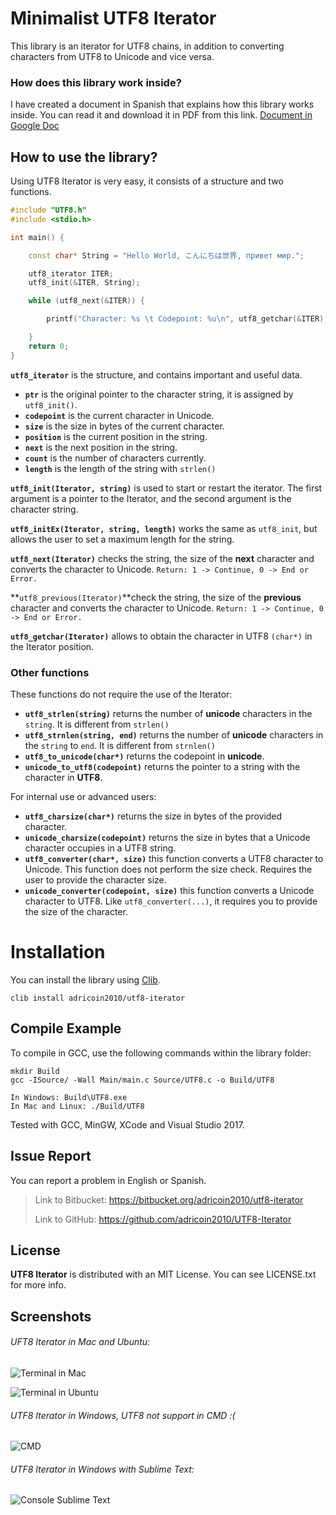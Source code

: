 # Minimalist UTF8 Iterator

This library is an iterator for UTF8 chains, in addition to converting characters from UTF8 to Unicode and vice versa.

### How does this library work inside?

I have created a document in Spanish that explains how this library works inside. You can read it and download it in PDF from this link. [Document in Google Doc](https://docs.google.com/document/d/1sqiEnZnchDRCWZffTAnKsU5Pyc28m3Lvg0UT2o4aClU/edit?usp=sharing)

## How to use the library?

Using UTF8 Iterator is very easy, it consists of a structure and two functions.

```c++
#include "UTF8.h"
#include <stdio.h>

int main() {

    const char* String = "Hello World, こんにちは世界, привет мир.";

    utf8_iterator ITER;
    utf8_init(&ITER, String);

    while (utf8_next(&ITER)) {

        printf("Character: %s \t Codepoint: %u\n", utf8_getchar(&ITER), ITER.codepoint);

    }
	return 0;
}
```

**`utf8_iterator`** is the structure, and contains important and useful data.

* **`ptr`** is the original pointer to the character string, it is assigned by `utf8_init()`.
* **`codepoint`** is the current character in Unicode.
* **`size`** is the size in bytes of the current character.
* **`position`** is the current position in the string.
* **`next`** is the next position in the string.
* **`count`** is the number of characters currently.
* **`length`** is the length of the string with `strlen()`

**`utf8_init(Iterator, string)`** is used to start or restart the iterator. The first argument is a pointer to the Iterator, and the second argument is the character string.

**`utf8_initEx(Iterator, string, length)`** works the same as `utf8_init`, but allows the user to set a maximum length for the string.

**`utf8_next(Iterator)`** checks the string, the size of the **next** character and converts the character to Unicode. `Return: 1 -> Continue, 0 -> End or Error.`

**`utf8_previous(Iterator)`**check the string, the size of the **previous** character and converts the character to Unicode. `Return: 1 -> Continue, 0 -> End or Error.`

**`utf8_getchar(Iterator)`** allows to obtain the character in UTF8 `(char*)` in the Iterator position.

### Other functions

These functions do not require the use of the Iterator:

* **`utf8_strlen(string)`** returns the number of **unicode** characters in the `string`. It is different from `strlen()`
* **`utf8_strnlen(string, end)`** returns the number of **unicode** characters in the `string` to `end`. It is different from `strnlen()`
* **`utf8_to_unicode(char*)`** returns the codepoint in **unicode**.
* **`unicode_to_utf8(codepoint)`** returns the pointer to a string with the character in **UTF8**.

For internal use or advanced users:

* **`utf8_charsize(char*)`** returns the size in bytes of the provided character.
* **`unicode_charsize(codepoint)`** returns the size in bytes that a Unicode character occupies in a UTF8 string.
* **`utf8_converter(char*, size)`** this function converts a UTF8 character to Unicode. This function does not perform the size check. Requires the user to provide the character size.
* **`unicode_converter(codepoint, size)`** this function converts a Unicode character to UTF8. Like `utf8_converter(...)`, it requires you to provide the size of the character.

# Installation

You can install the library using [Clib](https://github.com/clibs/clib).

```
clib install adricoin2010/utf8-iterator
```

## Compile Example

To compile in GCC, use the following commands within the library folder:

```
mkdir Build
gcc -ISource/ -Wall Main/main.c Source/UTF8.c -o Build/UTF8

In Windows: Build\UTF8.exe
In Mac and Linux: ./Build/UTF8
```

Tested with GCC, MinGW, XCode and Visual Studio 2017.

## Issue Report

You can report a problem in English or Spanish.

> Link to Bitbucket: <https://bitbucket.org/adricoin2010/utf8-iterator>
>
> Link to GitHub: <https://github.com/adricoin2010/UTF8-Iterator>

## License

**UTF8 Iterator** is distributed with an MIT License. You can see LICENSE.txt for more info.

## Screenshots

###### UFT8 Iterator in Mac and Ubuntu:

![Terminal in Mac](https://image.ibb.co/kAJKpp/Terminal_en_Mac.png)

![Terminal in Ubuntu](https://image.ibb.co/fqnMV8/Terminal_en_Ubuntu.png)

###### UTF8 Iterator in Windows, UTF8 not support in CMD :(
![CMD](https://image.ibb.co/jBNoA8/Terminal_en_Windows.png)

###### UTF8 Iterator in Windows with Sublime Text:
![Console Sublime Text](https://image.ibb.co/eHOvq8/Console_Sublime_Text.png)